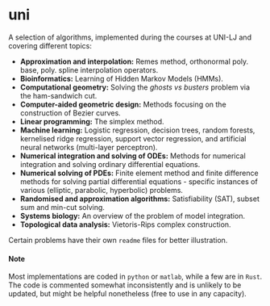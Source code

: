 # uni

A selection of algorithms, implemented during the courses at UNI-LJ and covering different topics:
- **Approximation and interpolation:** Remes method, orthonormal poly. base, poly. spline interpolation operators.
 - **Bioinformatics:** Learning of Hidden Markov Models (HMMs).
 - **Computational geometry:** Solving the *ghosts vs busters* problem via the ham-sandwich cut.
 - **Computer-aided geometric design:** Methods focusing on the construction of Bezier curves.
 - **Linear programming:** The simplex method.
 - **Machine learning:** Logistic regression, decision trees, random forests, kernelised ridge regression, support vector regression, and artificial neural networks (multi-layer perceptron).
 - **Numerical integration and solving of ODEs:** Methods for numerical integration and solving ordinary differential equations.
 - **Numerical solving of PDEs:** Finite element method and finite difference methods for solving partial differential equations - specific instances of various (elliptic, parabolic, hyperbolic) problems.
 - **Randomised and approximation algorithms:** Satisfiability (SAT), subset sum and min-cut solving.
 - **Systems biology:** An overview of the problem of model integration.
 - **Topological data analysis:** Vietoris-Rips complex construction.

Certain problems have their own `readme` files for better illustration.

#### Note

Most implementations are coded in `python` or `matlab`, while a few are in `Rust`. The code is commented somewhat inconsistently and is unlikely to be updated, but might be helpful nonetheless (free to use in any capacity).
